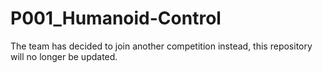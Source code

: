 # P001_Humanoid-Control

The team has decided to join another competition instead, this repository will no longer be updated.